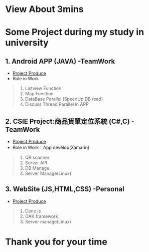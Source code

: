 # View About 3mins
# Some Project during my study in university
## 1. Android APP (JAVA) -TeamWork
- [Project Produce](./AndroidAPP/Produce.md)
- Role in Work
> 1. Listview Function
> 2. Map Function
> 3. DataBase Parallel (SpeedUp DB read) 
> 4. Discuss Thread Parallel in APP 

## 2. CSIE Project:商品貨單定位系統 (C#,C) -TeamWork
- [Project Produce](./CSIEProject/Produce.md)
- Role in Work：App develop(Xamarin)
> 1. QR scanner 
> 2. Server API
> 3. DB Manage
> 4. Server Manage(Linux)

## 3. WebSite (JS,HTML,CSS) -Personal
- [Project Produce](./Web/Produce.md)
> 1. Deno.js
> 2. OAK framework
> 3. Server manage(Linux)


# Thank you for your time